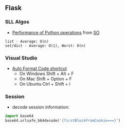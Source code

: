 ## Flask
### SLL Algos
* [Performance of Python operations](https://wiki.python.org/moin/TimeComplexity) from [SO](https://stackoverflow.com/questions/20234935/python-in-operator-speed)
```
list - Average: O(n)
set/dict - Average: O(1), Worst: O(n)
```

### Visual Studio
* [Auto Format Code shortcut](https://stackoverflow.com/questions/29973357/how-do-you-format-code-in-visual-studio-code-vscode)
	-   On Windows Shift + Alt + F
	-   On Mac Shift + Option + F
	-   On Ubuntu Ctrl + Shift + I

### Session
* decode session information:
```python
import base64
base64.urlsafe_b64decode('{firstBlockFromCookie===}')
```
<!--stackedit_data:
eyJoaXN0b3J5IjpbLTc0NjM2NDIyNSwxODQ0ODA1NTAxLDIwOT
gyNzI3NDMsLTIwODg3NDY2MTJdfQ==
-->